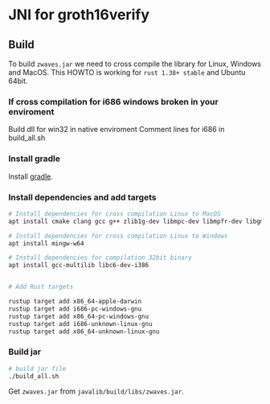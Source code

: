 # JNI for groth16verify

## Build

To build `zwaves.jar` we need to cross compile the library for Linux, Windows and MacOS. 
This HOWTO is working for `rust 1.38+ stable` and Ubuntu 64bit.

### If cross compilation for i686 windows broken in your enviroment
Build dll for win32 in native enviroment
Comment lines for i686 in build_all.sh

### Install gradle

Install [gradle](https://gradle.org/install/).

### Install dependencies and add targets

```sh
# Install dependencies for cross compilation Linux to MacOS
apt install cmake clang gcc g++ zlib1g-dev libmpc-dev libmpfr-dev libgmp-dev libxml2-dev libssl-dev

# Install dependencies for cross compilation Linux to Windows
apt install mingw-w64

# Install dependencies for compilation 32bit binary
apt install gcc-multilib libc6-dev-i386


# Add Rust targets

rustup target add x86_64-apple-darwin
rustup target add i686-pc-windows-gnu
rustup target add x86_64-pc-windows-gnu
rustup target add i686-unknown-linux-gnu
rustup target add x86_64-unknown-linux-gnu


```

### Build jar

```sh
# build jar file
./build_all.sh 
```

Get `zwaves.jar` from `javalib/build/libs/zwaves.jar`.